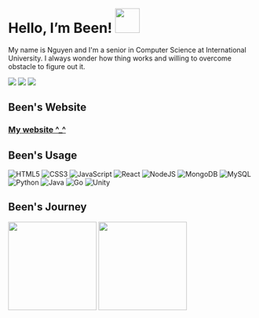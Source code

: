 # Hello, I’m Been! <img src="https://raw.githubusercontent.com/nixin72/nixin72/master/wave.gif" width="50px" height="50px"></img>

<!-- <img align="right" height="260px" src="https://instagram.fsgn8-4.fna.fbcdn.net/v/t51.2885-15/324237603_1808237409557345_7634173267267701218_n.jpg?stp=dst-jpg_e35_p640x640_sh0.08&_nc_ht=instagram.fsgn8-4.fna.fbcdn.net&_nc_cat=105&_nc_ohc=r7TBdf3LqwkAX9RylQ_&edm=ACWDqb8BAAAA&ccb=7-5&ig_cache_key=MzAxMjc0OTU3NTcxNTU2NDM0MQ%3D%3D.2-ccb7-5&oh=00_AfCCVrdv0ky5uANh5_p99753bNH0MOF0BLZGwNx1_sUA5A&oe=6405728F&_nc_sid=1527a3"> -->

My name is Nguyen and I'm a senior in Computer Science at International University. I always wonder how thing works and willing to overcome obstacle to figure out it.
 
 <a href=https://www.linkedin.com/in/nguyenle23iu/> <img src="https://img.shields.io/badge/linkedin-%230077B5.svg?style=for-the-badge&logo=linkedin&logoColor=white"></a> <a href=https://www.facebook.com/nguyenle23.iu/> <img src="https://img.shields.io/badge/Facebook-%231877F2.svg?style=for-the-badge&logo=Facebook&logoColor=white"></a> <a href=https://www.youtube.com/channel/UCgGdKJ-_dy90xlxwgQCV6KA/> <img src="https://img.shields.io/badge/Youtube-%23FF0000.svg?style=for-the-badge&logo=YouTube&logoColor=white"></a> 


## Been's Website 

<h3> <a href=https://nguyenle23.github.io>My website ^_^</a> </h3>

## Been's Usage
 
![HTML5](https://img.shields.io/badge/html5-%23E34F26.svg?style=for-the-badge&logo=html5&logoColor=white)
![CSS3](https://img.shields.io/badge/css3-%231572B6.svg?style=for-the-badge&logo=css3&logoColor=white)
![JavaScript](https://img.shields.io/badge/javascript-%23323330.svg?style=for-the-badge&logo=javascript&logoColor=%23F7DF1E)
![React](https://img.shields.io/badge/react-%2320232a.svg?style=for-the-badge&logo=react&logoColor=%2361DAFB)
![NodeJS](https://img.shields.io/badge/node.js-6DA55F?style=for-the-badge&logo=node.js&logoColor=white)
![MongoDB](https://img.shields.io/badge/MongoDB-%234ea94b.svg?style=for-the-badge&logo=mongodb&logoColor=white)
![MySQL](https://img.shields.io/badge/mysql-%2300f.svg?style=for-the-badge&logo=mysql&logoColor=white)
![Python](https://img.shields.io/badge/python-3670A0?style=for-the-badge&logo=python&logoColor=ffdd54)
![Java](https://img.shields.io/badge/java-%23ED8B00.svg?style=for-the-badge&logo=java&logoColor=white)
![Go](https://img.shields.io/badge/go-%2300ADD8.svg?style=for-the-badge&logo=go&logoColor=white)
![Unity](https://img.shields.io/badge/unity-%23000000.svg?style=for-the-badge&logo=unity&logoColor=white)
          
          
## Been's Journey
<div align="left">
  <img height="180em" src="https://github-readme-stats.vercel.app/api/top-langs/?username=nguyenle23&theme=algolia&layout=compact&langs_count=6">
  <img height="180em" src="https://github-readme-stats.vercel.app/api?username=nguyenle23&theme=algolia&show_icons=true&count_private=true">
</div>

  
